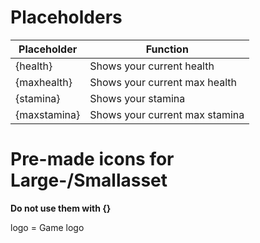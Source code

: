 # Placeholders
|Placeholder|Function|
|--|--|
|{health}|Shows your current health|
|{maxhealth}|Shows your current max health|
|{stamina}|Shows your stamina|
|{maxstamina}|Shows your current max stamina|

# Pre-made icons for Large-/Smallasset
**Do not use them with {}**    

logo = Game logo